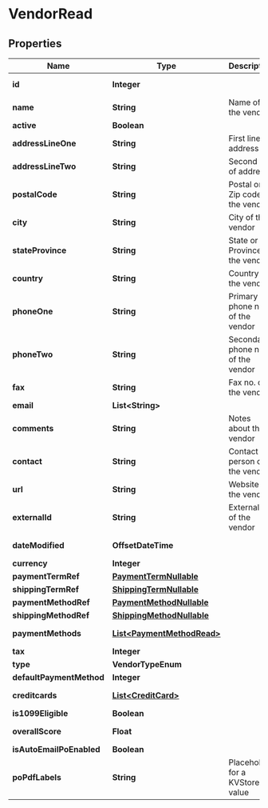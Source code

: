 

# VendorRead


## Properties

| Name | Type | Description | Notes |
|------------ | ------------- | ------------- | -------------|
|**id** | **Integer** |  |  [optional] [readonly] |
|**name** | **String** | Name of the vendor |  |
|**active** | **Boolean** |  |  [optional] |
|**addressLineOne** | **String** | First line of address |  [optional] |
|**addressLineTwo** | **String** | Second line of address |  [optional] |
|**postalCode** | **String** | Postal or Zip code of the vendor |  [optional] |
|**city** | **String** | City of the vendor |  [optional] |
|**stateProvince** | **String** | State or Province of the vendor |  [optional] |
|**country** | **String** | Country of the vendor |  [optional] |
|**phoneOne** | **String** | Primary phone no. of the vendor |  [optional] |
|**phoneTwo** | **String** | Secondary phone no. of the vendor |  [optional] |
|**fax** | **String** | Fax no. of the vendor |  [optional] |
|**email** | **List&lt;String&gt;** |  |  |
|**comments** | **String** | Notes about the vendor |  [optional] |
|**contact** | **String** | Contact person of the vendor |  [optional] |
|**url** | **String** | Website of the vendor |  [optional] |
|**externalId** | **String** | External id of the vendor |  [optional] |
|**dateModified** | **OffsetDateTime** |  |  [optional] [readonly] |
|**currency** | **Integer** |  |  [optional] |
|**paymentTermRef** | [**PaymentTermNullable**](PaymentTermNullable.md) |  |  [optional] |
|**shippingTermRef** | [**ShippingTermNullable**](ShippingTermNullable.md) |  |  [optional] |
|**paymentMethodRef** | [**PaymentMethodNullable**](PaymentMethodNullable.md) |  |  [optional] |
|**shippingMethodRef** | [**ShippingMethodNullable**](ShippingMethodNullable.md) |  |  [optional] |
|**paymentMethods** | [**List&lt;PaymentMethodRead&gt;**](PaymentMethodRead.md) |  |  [optional] [readonly] |
|**tax** | **Integer** |  |  [optional] |
|**type** | **VendorTypeEnum** |  |  |
|**defaultPaymentMethod** | **Integer** |  |  [optional] |
|**creditcards** | [**List&lt;CreditCard&gt;**](CreditCard.md) |  |  [optional] [readonly] |
|**is1099Eligible** | **Boolean** |  |  [optional] |
|**overallScore** | **Float** |  |  [optional] [readonly] |
|**isAutoEmailPoEnabled** | **Boolean** |  |  [optional] |
|**poPdfLabels** | **String** | Placeholder for a KVStore value |  [optional] |



